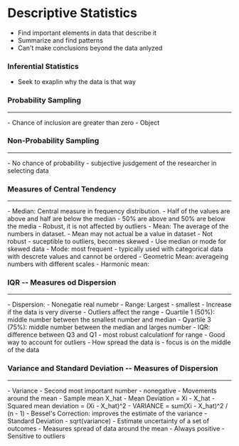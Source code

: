 # Descriptive Statistics
- Find important elements in data that describe it
- Summarize and find patterns
- Can't make conclusions beyond the data anlyzed

### Inferential Statistics
- Seek to exaplin why the data is that way 

### Probability Sampling
<hr>
- Chance of inclusion are greater than zero
- Object 

### Non-Probability Sampling
<hr>
- No chance of probability
- subjective jusdgement of the researcher in selecting data

### Measures of Central Tendency
<hr>
- Median: Central measure in frequency distribution. 
	- Half of the values are above and half are below the median
	- 50% are above and 50% are below the media
	- Robust, it is not affected by outliers
- Mean: The average of the numbers in dataset.
	- Mean may not actual be a value in dataset 
	- Not robust 
	- suceptible to outliers, becomes skewed
	- Use median or mode for skewed data
- Mode: most frequent
	- typically used with categorical data with descrete values and cannot be ordered
- Geometric Mean: averageing numbers with different scales
- Harmonic mean: 

### IQR -- Measures od Dispersion
<hr>
- Dispersion: 
	- Nonegatie real numebr
- Range: Largest - smallest
	- Increase if the data is very diverse
	- Outliers affect the range
- Quartile 1 (50%): middle number between the smallest number and median
- Qyartile 3 (75%): middle number between the median and larges number
- IQR: difference between Q3 and Q1
	- most robust calculationf for range
	- Good way to account for outliers
	- How spread the data is 
	- focus is on the middle of the data 

### Variance and Standard Deviation -- Measures of Dispersion
<hr>
- Variance
	- Second most important number 
	- nonegative
	- Movements around the mean
	- Sample mean X_hat
	- Mean Deviation = Xi - X_hat
	- Squared mean deviation = (Xi - X_hat)^2 
	- VARIANCE = sum(Xi - X_hat)^2 / (n - 1)
	- Bessel's Correction: improves the estimate of the variance
- Standard Deviation
	- sqrt(variance)
	- Estimate uncertainty of a set of outcomes
	- Measures spread of data around the mean
	- Always positive
	- Sensitive to outliers